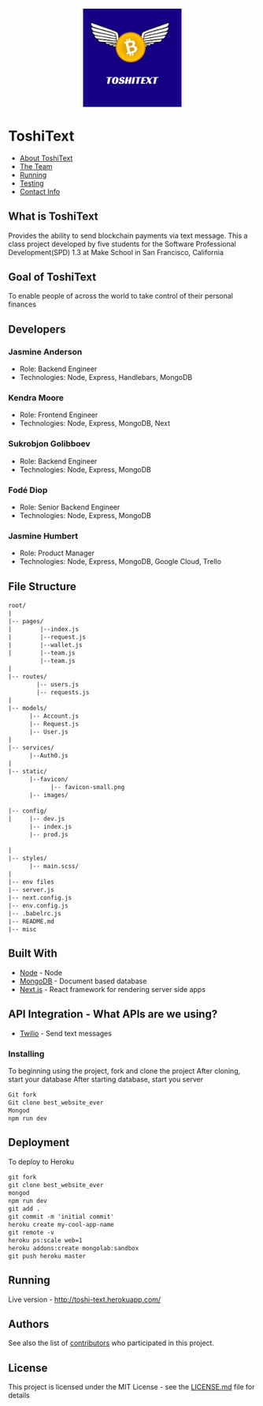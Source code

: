 <p align="center">
    <img src="static/dark-logo.png"
         width="200" />
</p>

# ToshiText

* [About ToshiText](https://github.com/jasmines-co/best_website_ever/tree/master#what-is-toshitext-)
* [The Team](https://github.com/jasmines-co/best_website_ever/tree/master#the-team)
* [Running](https://github.com/jasmines-co/best_website_ever/tree/master#running)
* [Testing](https://github.com/jasmines-co/best_website_ever/tree/master#testing)
* [Contact Info](https://github.com/jasmines-co/best_website_ever/tree/master#contact-info)

## What is ToshiText
Provides the ability to send blockchain payments via text message. This a class project developed by five students for the Software Professional Development(SPD) 1.3 at Make School in San Francisco, California

## Goal of ToshiText
To enable people of across the world to take control of their personal finances 

## Developers
### Jasmine Anderson
  - Role: Backend Engineer
  - Technologies: Node, Express, Handlebars, MongoDB
### Kendra Moore
  - Role: Frontend Engineer
  - Technologies: Node, Express, MongoDB, Next
### Sukrobjon Golibboev
  - Role: Backend Engineer
  - Technologies: Node, Express, MongoDB
### Fodé Diop
  - Role: Senior Backend Engineer
  - Technologies: Node, Express, MongoDB
### Jasmine Humbert
  - Role: Product Manager
  - Technologies: Node, Express, MongoDB, Google Cloud, Trello


## File Structure 
```
root/
|
|-- pages/              
|        |--index.js
|        |--request.js
|        |--wallet.js
|        |--team.js
         |--team.js
|
|-- routes/               
        |-- users.js
        |-- requests.js
|
|-- models/                     
      |-- Account.js
      |-- Request.js
      |-- User.js
|
|-- services/                     
      |--Auth0.js
|
|-- static/ 
      |--favicon/
            |-- favicon-small.png
      |-- images/
      
|-- config/                     
|     |-- dev.js
      |-- index.js
      |-- prod.js
      
|
|-- styles/                 
      |-- main.scss/
|
|-- env files                 
|-- server.js                
|-- next.config.js            
|-- env.config.js 
|-- .babelrc.js
|-- README.md
|-- misc
```

## Built With

* [Node](https://nodejs.org/en/) - Node
* [MongoDB](https://www.mongodb.com/) - Document based database
* [Next.js](https://nextjs.org/) - React framework for rendering server side apps

## API Integration - What APIs are we using? 
* [Twilio](https://www.twilio.com/) - Send text messages

### Installing

To beginning using the project, fork and clone the project
After cloning, start your database
After starting database, start you server

```
Git fork
Git clone best_website_ever
Mongod
npm run dev
```
## Deployment
To deploy to Heroku

```
git fork
git clone best_website_ever
mongod
npm run dev
git add .
git commit -m 'initial commit'
heroku create my-cool-app-name
git remote -v
heroku ps:scale web=1
heroku addons:create mongolab:sandbox
git push heroku master

```

## Running 
Live version - http://toshi-text.herokuapp.com/

## Authors


See also the list of [contributors](https://github.com/jasmines-co/best_website_ever) who participated in this project.

## License

This project is licensed under the MIT License - see the [LICENSE.md](LICENSE.md) file for details



